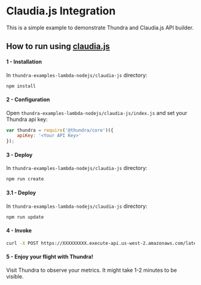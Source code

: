 # Claudia.js Integration

This is a simple example to demonstrate Thundra and Claudia.js API builder.

## How to run using [claudia.js](https://claudiajs.com/documentation.html)

#### 1 - Installation

In `thundra-examples-lambda-nodejs/claudia-js` directory:

```bash
npm install
```

#### 2 - Configuration

Open `thundra-examples-lambda-nodejs/claudia-js/index.js` and set your Thundra api key:

```js
var thundra = require('@thundra/core')({
    apiKey: '<Your API Key>' 
});
```

#### 3 - Deploy

In `thundra-examples-lambda-nodejs/claudia-js` directory:

```bash
npm run create
```

#### 3.1 - Deploy

In `thundra-examples-lambda-nodejs/claudia-js` directory:

```bash
npm run update
```

#### 4 - Invoke

```bash
curl -X POST https://XXXXXXXXX.execute-api.us-west-2.amazonaws.com/latest/pokemon
```

#### 5 - Enjoy your flight with Thundra!

Visit Thundra to observe your metrics. It might take 1-2 minutes to be visible.